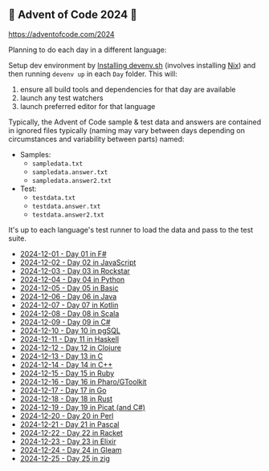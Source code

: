 ## 🎄 Advent of Code 2024 🎄

https://adventofcode.com/2024

Planning to do each day in a different language:

Setup dev environment by [Installing devenv.sh](https://devenv.sh/getting-started/#installation) (involves installing [Nix](https://nixos.org/download/)) and then running `devenv up` in each `Day` folder.  This will:

1. ensure all build tools and dependencies for that day are available
2. launch any test watchers
3. launch preferred editor for that language

Typically, the Advent of Code sample & test data and answers are contained in ignored files typically (naming may vary between days depending on circumstances and variability between parts) named:

* Samples:
  * `sampledata.txt`
  * `sampledata.answer.txt`
  * `sampledata.answer2.txt`
* Test:
  * `testdata.txt`
  * `testdata.answer.txt`
  * `testdata.answer2.txt`

It's up to each language's test runner to load the data and pass to the test suite.

* [2024-12-01 - Day 01 in F#](./Day01/)
* [2024-12-02 - Day 02 in JavaScript](./Day02/)
* [2024-12-03 - Day 03 in Rockstar](./Day03/)
* [2024-12-04 - Day 04 in Python](./Day04/)
* [2024-12-05 - Day 05 in Basic](./Day05/)
* [2024-12-06 - Day 06 in Java](./Day06/)
* [2024-12-07 - Day 07 in Kotlin](./Day07/)
* [2024-12-08 - Day 08 in Scala](./Day08/)
* [2024-12-09 - Day 09 in C#](./Day09/)
* [2024-12-10 - Day 10 in pgSQL](./Day10/)
* [2024-12-11 - Day 11 in Haskell](./Day11/)
* [2024-12-12 - Day 12 in Clojure](./Day12/)
* [2024-12-13 - Day 13 in C](./Day13/)
* [2024-12-14 - Day 14 in C++](./Day14/)
* [2024-12-15 - Day 15 in Ruby](./Day15/)
* [2024-12-16 - Day 16 in Pharo/GToolkit](./Day16/)
* [2024-12-17 - Day 17 in Go](./Day17/)
* [2024-12-18 - Day 18 in Rust](./Day18/)
* [2024-12-19 - Day 19 in Picat (and C#)](./Day19/)
* [2024-12-20 - Day 20 in Perl](./Day20/)
* [2024-12-21 - Day 21 in Pascal](./Day21/)
* [2024-12-22 - Day 22 in Racket](./Day22/)
* [2024-12-23 - Day 23 in Elixir](./Day23/)
* [2024-12-24 - Day 24 in Gleam](./Day24/)
* [2024-12-25 - Day 25 in zig](./Day25/)